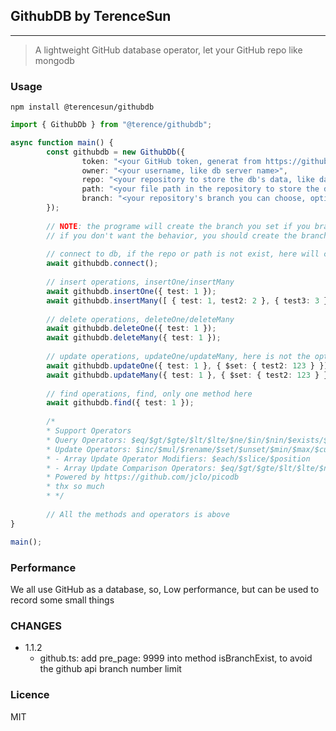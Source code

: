 ## GithubDB by TerenceSun
---
> A lightweight GitHub database operator, let your GitHub repo like mongodb

### Usage
```shell
npm install @terencesun/githubdb
```

```Typescript
import { GithubDb } from "@terence/githubdb";

async function main() {
        const githubdb = new GithubDb({
                token: "<your GitHub token, generat from https://github.com/settings/tokens>",
                owner: "<your username, like db server name>",
                repo: "<your repository to store the db's data, like database name>",    // Suggest that repo be private
                path: "<your file path in the repository to store the db's data, like table name>",
                branch: "<your repository's branch you can choose, optional, default is your default branch>"
        });
        
        // NOTE: the programe will create the branch you set if you branch is not created, and the base sha is the latest default branch commit
        // if you don't want the behavior, you should create the branch by yourself
        
        // connect to db, if the repo or path is not exist, here will create them
        await githubdb.connect();
        
        // insert operations, insertOne/insertMany
        await githubdb.insertOne({ test: 1 });
        await githubdb.insertMany([ { test: 1, test2: 2 }, { test3: 3 } ]);
        
        // delete operations, deleteOne/deleteMany
        await githubdb.deleteOne({ test: 1 });
        await githubdb.deleteMany({ test: 1 });
        
        // update operations, updateOne/updateMany, here is not the options like mongodb's update operation
        await githubdb.updateOne({ test: 1 }, { $set: { test2: 123 } });
        await githubdb.updateMany({ test: 1 }, { $set: { test2: 123 } });
        
        // find operations, find, only one method here
        await githubdb.find({ test: 1 });
        
        /*
        * Support Operators
        * Query Operators: $eq/$gt/$gte/$lt/$lte/$ne/$in/$nin/$exists/$and/$or/$not/$geoWithin/$geoIntersects/$near
        * Update Operators: $inc/$mul/$rename/$set/$unset/$min/$max/$currentDate/$pop/$pullAll/$pull/$push
        * - Array Update Operator Modifiers: $each/$slice/$position
        * - Array Update Comparison Operators: $eq/$gt/$gte/$lt/$lte/$ne/$in/$nin
        * Powered by https://github.com/jclo/picodb
        * thx so much
        * */
        
        // All the methods and operators is above
}

main();
```

### Performance
We all use GitHub as a database, so, Low performance, but can be used to record some small things

### CHANGES
- 1.1.2
    - github.ts: add pre_page: 9999 into method isBranchExist, to avoid the github api branch number limit

### Licence
MIT
